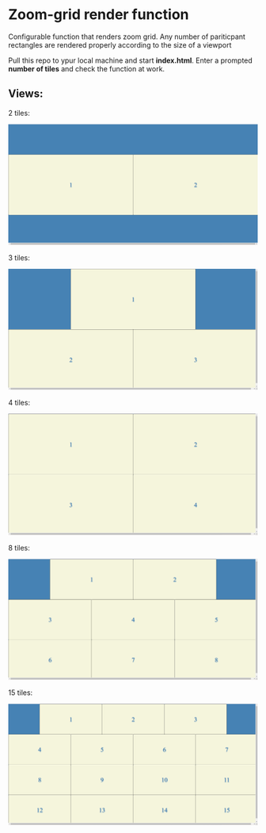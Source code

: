 # Zoom-grid render function
Configurable function that renders zoom grid. Any number of pariticpant rectangles are rendered properly according to the size of a viewport

Pull this repo to ypur local machine and start **index.html**. Enter a prompted **number of tiles** and check the function at work.

## Views:

2 tiles: 

![2-tiles-render](./screenshots/2-tiles-render.png)

3 tiles: 

![3-tiles-render](./screenshots/3-tiles-render.png)

4 tiles: 

![4-tiles-render](./screenshots/4-tiles-render.png)

8 tiles: 

![8-tiles-render](./screenshots/8-tiles-render.png)

15 tiles: 

![15-tiles-render](./screenshots/15-tiles-render.png)
